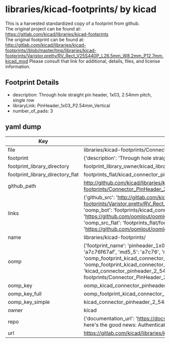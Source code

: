 # libraries/kicad-footprints/ by kicad  
This is a harvested standardized copy of a footprint from github.  
The original project can be found at:  
https://gitlab.com/kicad/libraries/kicad-footprints  
The original footprint can be found at:
http://gitlab.com/kicad/libraries/kicad-footprints//blob/master/tmp/libraries/kicad-footprints/Varistor.pretty/RV_Rect_V25S440P_L26.5mm_W8.2mm_P12.7mm.kicad_mod
Please consult that link for additional, details, files, and license information.  
## Footprint Details
* description: Through hole straight pin header, 1x03, 2.54mm pitch, single row  
* libraryLink: PinHeader_1x03_P2.54mm_Vertical  
* number_of_pads: 3  
## yaml dump  
| Key | Value |  
| --- | --- |  
| file | libraries/kicad-footprints/Connector_PinHeader_2.54mm.pretty/PinHeader_1x03_P2.54mm_Vertical.kicad_mod |  
| footprint | {'description': 'Through hole straight pin header, 1x03, 2.54mm pitch, single row', 'libraryLink': 'PinHeader_1x03_P2.54mm_Vertical', 'number_of_pads': 3} |  
| footprint_library_directory | footprint_library_owner/kicad_libraries/kicad-footprints/ |  
| footprint_library_directory_flat | footprints_flat/kicad_connector_pinheader_2_54mm_pinheader_1x03_p2_54mm_vertical/working |  
| github_path | http://github.com/kicad/libraries/kicad-footprints//blob/master/tmp/libraries/kicad-footprints/Connector_PinHeader_2.54mm.pretty/PinHeader_1x03_P2.54mm_Vertical.kicad_mod |  
| links | {'github_src': 'http://gitlab.com/kicad/libraries/kicad-footprints//blob/master/tmp/libraries/kicad-footprints/Varistor.pretty/RV_Rect_V25S440P_L26.5mm_W8.2mm_P12.7mm.kicad_mod', 'github_src_repo': 'https://gitlab.com/kicad/libraries/kicad-footprints', 'oomp_bot': 'footprints/kicad_connector_pinheader_2_54mm_pinheader_1x03_p2_54mm_vertical/working', 'oomp_bot_github': 'https://github.com/oomlout/oomlout_oomp_footprint_bot/tree/main/footprints/kicad_connector_pinheader_2_54mm_pinheader_1x03_p2_54mm_vertical/working', 'oomp_src_flat': 'footprints_flat/footprints_flat/kicad_connector_pinheader_2_54mm_pinheader_1x03_p2_54mm_vertical/working', 'oomp_src_flat_github': 'https://github.com/oomlout/oomlout_oomp_footprint_src/tree/main/footprints_flat/kicad_connector_pinheader_2_54mm_pinheader_1x03_p2_54mm_vertical/working'} |  
| name | libraries/kicad-footprints/ |  
| oomp | {'footprint_name': 'pinheader_1x03_p2_54mm_vertical', 'library_name': 'connector_pinheader_2_54mm', 'md5': 'a7c76f67af13818a2c5df9800bc7b9fd', 'md5_10': 'a7c76f67af', 'md5_5': 'a7c76', 'md5_6': 'a7c76f', 'oomp_key': 'oomp_kicad_connector_pinheader_2_54mm_pinheader_1x03_p2_54mm_vertical', 'oomp_key_extra': 'oomp_footprint_kicad_connector_pinheader_2_54mm_pinheader_1x03_p2_54mm_vertical', 'oomp_key_full': 'oomp_footprint_kicad_connector_pinheader_2_54mm_pinheader_1x03_p2_54mm_vertical_a7c76f', 'oomp_key_simple': 'kicad_connector_pinheader_2_54mm_pinheader_1x03_p2_54mm_vertical', 'original_filename': 'libraries/kicad-footprints/Connector_PinHeader_2.54mm.pretty/PinHeader_1x03_P2.54mm_Vertical.kicad_mod', 'owner_name': 'kicad'} |  
| oomp_key | oomp_kicad_connector_pinheader_2_54mm_pinheader_1x03_p2_54mm_vertical |  
| oomp_key_full | oomp_footprint_kicad_connector_pinheader_2_54mm_pinheader_1x03_p2_54mm_vertical |  
| oomp_key_simple | kicad_connector_pinheader_2_54mm_pinheader_1x03_p2_54mm_vertical |  
| owner | kicad |  
| repo | {'documentation_url': 'https://docs.github.com/rest/overview/resources-in-the-rest-api#rate-limiting', 'message': "API rate limit exceeded for 84.66.173.59. (But here's the good news: Authenticated requests get a higher rate limit. Check out the documentation for more details.)"} |  
| url | https://gitlab.com/kicad/libraries/kicad-footprints |  

